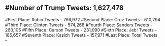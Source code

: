 #Number of Trump Tweets: 1,627,478
---
#First Place: Rubio Tweets - 796,972
#Second Place: Cruz Tweets - 610,794
#Third Place: Clinton Tweets - 574,268
#Fourth Place: Sanders Tweets - 260,105
#Fifth Place: Carson Tweets - 231,090
#Sixth Place: Jeb! Tweets - 185,657
#Seventh Place: Kasich Tweets - 157,971
#Last Place: Total Tweets -  
